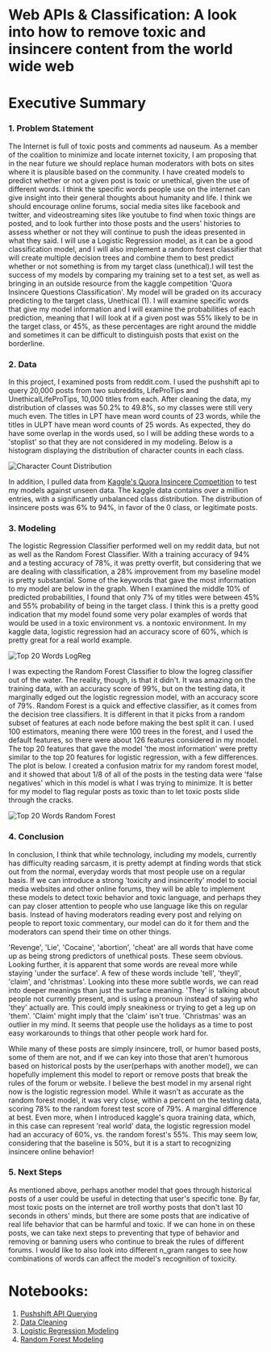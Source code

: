 # Web APIs & Classification: A look into how to remove toxic and insincere content from the world wide web

# Executive Summary

### 1. Problem Statement 

The Internet is full of toxic posts and comments ad nauseum. As a member of the coalition to minimize and locate internet toxicity, I am proposing that in the near future we should replace human moderators with bots on sites where it is plausible based on the community. I have created models to predict whether or not a given post is toxic or unethical, given the use of different words. I think the specific words people use on the internet can give insight into their general thoughts about humanity and life. I think we should encourage online forums, social media sites like facebook and twitter, and videostreaming sites like youtube to find when toxic things are posted, and to look further into those posts and the users' histories to assess whether or not they will continue to push the ideas presented in what they said. I will use a Logistic Regression model, as it can be a good classification model, and I will also implement a random forest classifier that will create multiple decision trees and combine them to best predict whether or not something is from my target class (unethical).I will test the success of my models by comparing my training set to a test set, as well as bringing in an outside resource from the kaggle competition 'Quora Insincere Questions Classification'. My model will be graded on its accuracy predicting to the target class, Unethical (1). I will examine specific words that give my model information and I will examine the probabilities of each prediction, meaning that I will look at if a given post was 55% likely to be in the target class, or 45%, as these percentages are right around the middle and sometimes it can be difficult to distinguish posts that exist on the borderline. 

### 2. Data

In this project, I examined posts from reddit.com. I used the pushshift api to query 20,000 posts from two subreddits, LifeProTips and UnethicalLifeProTips, 10,000 titles from each. After cleaning the data, my distribution of classes was 50.2% to 49.8%, so my classes were still very much even. The titles in LPT have mean word counts of 23 words, while the titles in ULPT have mean word counts of 25 words. As expected, they do have some overlap in the words used, so I will be adding these words to a 'stoplist' so that they are not considered in my modeling. Below is a histogram displaying the distribution of character counts in each class.

![Character Count Distribution](./images/character_count.png)

In addition, I pulled data from [Kaggle's Quora Insincere Competition](https://www.kaggle.com/c/quora-insincere-questions-classification/data) to test my models against unseen data. The kaggle data contains over a million entries, with a significantly unbalanced class distribution. The distribution of insincere posts was 6% to 94%, in favor of the 0 class, or legitimate posts. 

### 3. Modeling

The logistic Regression Classifier performed well on my reddit data, but not as well as the Random Forest Classifier. With a training accuracy of 94% and a testing accuracy of 78%, it was pretty overfit, but considering that we are dealing with classification, a 28% improvement from my baseline model is pretty substantial. Some of the keywords that gave the most information to my model are below in the graph. When I examined the middle 10% of predicted probabilities, I found that only 7% of my titles were between 45% and 55% probability of being in the target class. I think this is a pretty good indication that my model found some very polar examples of words that would be used in a toxic environment vs. a nontoxic environment. In my kaggle data, logistic regression had an accuracy score of 60%, which is pretty great for a real world example. 

![Top 20 Words LogReg](./images/beta_weights_lr.png)

I was expecting the Random Forest Classifier to blow the logreg classifier out of the water. The reality, though, is that it didn't. It was amazing on the training data, with an accuracy score of 99%, but on the testing data, it marginally edged out the logistic regression model, with an accuracy score of 79%. Random Forest is a quick and effective classifier, as it comes from the decision tree classifiers. It is different in that it picks from a random subset of features at each node before making the best split it can. I used 100 estimators, meaning there were 100 trees in the forest, and I used the default features, so there were about 126 features considered in my model. The top 20 features that gave the model 'the most information' were pretty similar to the top 20 features for logistic regression, with a few differences. The plot is below. I created a confusion matrix for my random forest model, and it showed that about 1/8 of all of the posts in the testing data were 'false negatives' which in this model is what I was trying to minimize. It is better for my model to flag regular posts as toxic than to let toxic posts slide through the cracks. 

![Top 20 Words Random Forest](./images/features_rf.png)



### 4. Conclusion

In conclusion, I think that while technology, including my models, currently has difficulty reading sarcasm, it is pretty adempt at finding words that stick out from the normal, everyday words that most people use on a regular basis. If we can introduce a strong 'toxicity and insincerity' model to social media websites and other online forums, they will be able to implement these models to detect toxic behavior and toxic language, and perhaps they can pay closer attention to people who use language like this on regular basis. Instead of having moderators reading every post and relying on people to report toxic commentary, our model can do it for them and the moderators can spend their time on other things. 

'Revenge', 'Lie', 'Cocaine', 'abortion', 'cheat' are all words that have come up as being strong predictors of unethical posts. These seem obvious. Looking further, it is apparent that some words are reveal more while staying 'under the surface'. A few of these words include 'tell', 'theyll', 'claim', and 'christmas'. Looking into these more subtle words, we can read into deeper meanings than just the surface meaning. 'They' is talking about people not currently present, and is using a pronoun instead of saying who 'they' actually are. This could imply sneakiness or trying to get a leg up on 'them'. 'Claim' might imply that the 'claim' isn't true.  'Christmas' was an outlier in my mind. It seems that people use the holidays as a time to post easy workarounds to things that other people work hard for. 

While many of these posts are simply insincere, troll, or humor based posts, some of them are not, and if we can key into those that aren't humorous based on historical posts by the user(perhaps with another model), we can hopefully implement this model to report or remove posts that break the rules of the forum or website.  I believe the best model in my arsenal right now is the logistic regression model. While it wasn't as accurate as the random forest model, it was very close, within a percent on the testing data, scoring 78% to the random forest test score of 79%. A marginal difference at best. Even more, when I introduced kaggle's quora training data, which, in this case can represent 'real world' data, the logistic regression model had an accuracy of 60%, vs. the random forest's 55%. This may seem low, considering that the baseline is 50%, but it is a start to recognizing insincere online behavior! 

### 5. Next Steps

As mentioned above, perhaps another model that goes through historical posts of a user could be useful in detecting that user's specific tone. By far, most toxic posts on the internet are troll worthy posts that don't last 10 seconds in others' minds, but there are some posts that are indicative of real life behavior that can be harmful and toxic. If we can hone in on these posts, we can take next steps to preventing that type of behavior and removing or banning users who continue to break the rules of different forums. I would like to also look into different n_gram ranges to see how combinations of words can affect the model's recognition of toxicity.



# Notebooks:
1. [Pushshift API Querying](./code/01_pushshift_query.ipynb)
1. [Data Cleaning](./code/02_data_cleaning.ipynb)
1. [Logistic Regression Modeling](./code/03_modeling.ipynb)
1. [Random Forest Modeling](./code/03b_modeling_rf.ipynb)














